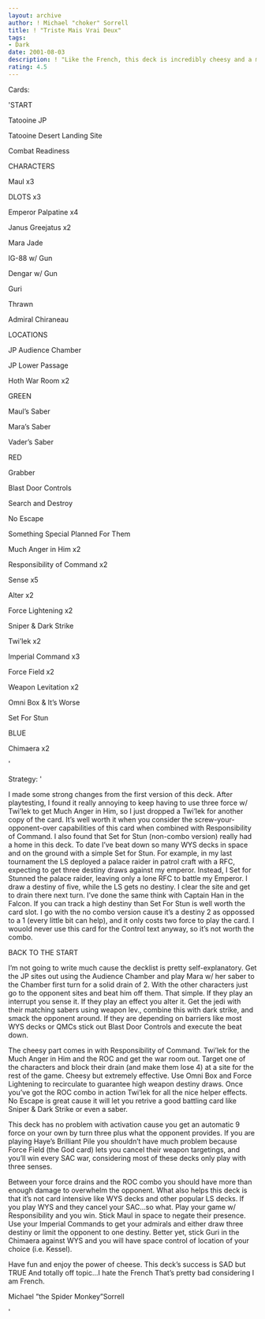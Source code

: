 ```yaml
---
layout: archive
author: ! Michael "choker" Sorrell
title: ! "Triste Mais Vrai Deux"
tags:
- Dark
date: 2001-08-03
description: ! "Like the French, this deck is incredibly cheesy and a modified version of its first counterpart.  (Title=Sad but True II"
rating: 4.5
---
```

Cards: 

'START 

Tatooine JP 

Tatooine Desert Landing Site 

Combat Readiness 


CHARACTERS 

Maul x3 

DLOTS x3 

Emperor Palpatine x4 

Janus Greejatus x2 

Mara Jade 

IG-88 w/ Gun 

Dengar w/ Gun 

Guri 

Thrawn 

Admiral Chiraneau 


LOCATIONS 

JP Audience Chamber 

JP Lower Passage 

Hoth War Room x2 


GREEN 

Maul’s Saber 

Mara’s Saber 

Vader’s Saber 


RED 

Grabber 

Blast Door Controls 

Search and Destroy 

No Escape 

Something Special Planned For Them 

Much Anger in Him x2 

Responsibility of Command x2 

Sense x5 

Alter x2 

Force Lightening x2 

Sniper & Dark Strike 

Twi’lek x2 

Imperial Command x3 

Force Field x2 

Weapon Levitation x2 

Omni Box & It’s Worse

Set For Stun


BLUE 

Chimaera x2  

'

Strategy: '

I made some strong changes from the first version of this deck.  After playtesting, I found it really annoying to keep having to use three force w/ Twi’lek to get Much Anger in Him, so I just dropped a Twi’lek for another copy of the card.  It’s well worth it when you consider the screw-your-opponent-over capabilities of this card when combined with Responsibility of Command.  I also found that Set for Stun (non-combo version) really had a home in this deck.  To date I’ve beat down so many WYS decks in space and on the ground with a simple Set for Stun.  For example, in my last tournament the LS deployed a palace raider in patrol craft with a RFC, expecting to get three destiny draws against my emperor.  Instead, I Set for Stunned the palace raider, leaving only a lone RFC to battle my Emperor.  I draw a destiny of five, while the LS gets no destiny. I clear the site and get to drain there next turn.  I’ve done the same think with Captain Han in the Falcon.  If you can track a high destiny than Set For Stun is well worth the card slot.  I go with the no combo version cause it’s a destiny 2 as oppossed to a 1 (every little bit can help), and it only costs two force to play the card.  I wouold never use this card for the Control text anyway, so it’s not worth the combo.


BACK TO THE START

I’m not going to write much cause the decklist is pretty self-explanatory. Get the JP sites out using the Audience Chamber and play Mara w/ her saber to the Chamber first turn for a solid drain of 2. With the other characters just go to the opponent sites and beat him off them. That simple. If they play an interrupt you sense it. If they play an effect you alter it. Get the jedi with their matching sabers using weapon lev., combine this with dark strike, and smack the opponent around. If they are depending on barriers like most WYS decks or QMCs stick out Blast Door Controls and execute the beat down. 


The cheesy part comes in with Responsibility of Command. Twi’lek for the Much Anger in Him and the ROC and get the war room out. Target one of the characters and block their drain (and make them lose 4) at a site for the rest of the game. Cheesy but extremely effective. Use Omni Box and Force Lightening to recirculate to guarantee high weapon destiny draws. Once you’ve got the ROC combo in action Twi’lek for all the nice helper effects. No Escape is great cause it will let you retrive a good battling card like Sniper & Dark Strike or even a saber. 


This deck has no problem with activation cause you get an automatic 9 force on your own by turn three plus what the opponent provides. If you are playing Haye’s Brilliant Pile you shouldn’t have much problem because Force Field (the God card) lets you cancel their weapon targetings, and you’ll win every SAC war, considering most of these decks only play with three senses. 


Between your force drains and the ROC combo you should have more than enough damage to overwhelm the opponent. What also helps this deck is that it’s not card intensive like WYS decks and other popular LS decks. If you play WYS and they cancel your SAC...so what. Play your game w/ Responsibility and you win. Stick Maul in space to negate their presence. Use your Imperial Commands to get your admirals and either draw three destiny or limit the opponent to one destiny. Better yet, stick Guri in the Chimaera against WYS and you will have space control of location of your choice (i.e. Kessel). 


Have fun and enjoy the power of cheese. This deck’s success is SAD but TRUE  And totally off topic...I hate the French  That’s pretty bad considering I am French.


Michael ”the Spider Monkey”Sorrell  

'